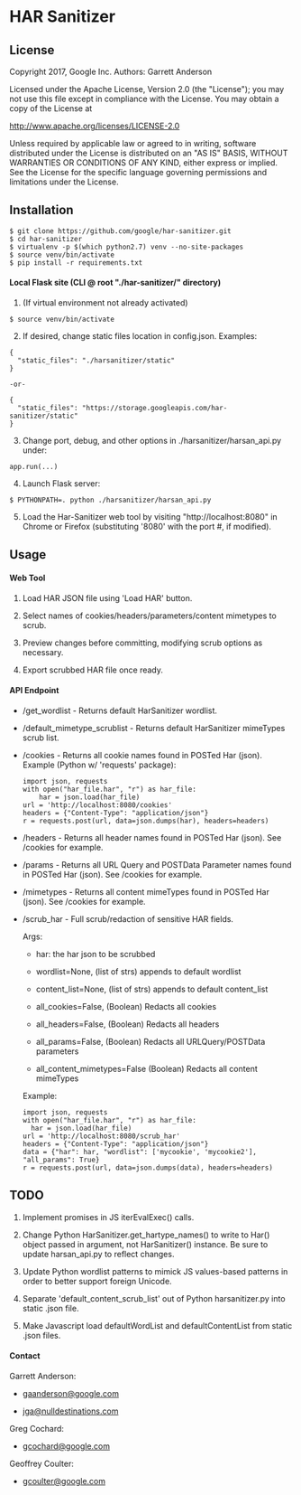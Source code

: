# HAR Sanitizer

## License
Copyright 2017, Google Inc.
Authors: Garrett Anderson

Licensed under the Apache License, Version 2.0 (the "License");
you may not use this file except in compliance with the License.
You may obtain a copy of the License at

   <http://www.apache.org/licenses/LICENSE-2.0>

Unless required by applicable law or agreed to in writing, software
distributed under the License is distributed on an "AS IS" BASIS,
WITHOUT WARRANTIES OR CONDITIONS OF ANY KIND, either express or implied.
See the License for the specific language governing permissions and
limitations under the License. 

## Installation

```
$ git clone https://github.com/google/har-sanitizer.git
$ cd har-sanitizer
$ virtualenv -p $(which python2.7) venv --no-site-packages
$ source venv/bin/activate
$ pip install -r requirements.txt
```

#### Local Flask site (CLI @ root "./har-sanitizer/" directory)

1. (If virtual environment not already activated)
```
$ source venv/bin/activate
```

2. If desired, change static files location in config.json. Examples:
```
{
  "static_files": "./harsanitizer/static"
}

-or-

{
  "static_files": "https://storage.googleapis.com/har-sanitizer/static"
}

```

3. Change port, debug, and other options in ./harsanitizer/harsan_api.py under:
```
app.run(...)
```

4. Launch Flask server:
```
$ PYTHONPATH=. python ./harsanitizer/harsan_api.py
```

5. Load the Har-Sanitizer web tool by visiting "http://localhost:8080" in Chrome or Firefox (substituting '8080' with the port #, if modified).


## Usage

#### Web Tool

1. Load HAR JSON file using 'Load HAR' button.

2. Select names of cookies/headers/parameters/content mimetypes to scrub.

3. Preview changes before committing, modifying scrub options as necessary.

4. Export scrubbed HAR file once ready.

#### API Endpoint

* /get_wordlist - Returns default HarSanitizer wordlist.

* /default_mimetype_scrublist - Returns default HarSanitizer mimeTypes scrub list.

* /cookies - Returns all cookie names found in POSTed Har (json). Example (Python w/ 'requests' package):
  ```
  import json, requests
  with open("har_file.har", "r") as har_file:
      har = json.load(har_file)
  url = 'http://localhost:8080/cookies'
  headers = {"Content-Type": "application/json"}
  r = requests.post(url, data=json.dumps(har), headers=headers)
  ```

* /headers - Returns all header names found in POSTed Har (json). See /cookies for example.

* /params - Returns all URL Query and POSTData Parameter names found in POSTed Har (json).  See /cookies for example.

* /mimetypes - Returns all content mimeTypes found in POSTed Har (json). See /cookies for example.

* /scrub_har - Full scrub/redaction of sensitive HAR fields.

  Args:

    * har: the har json to be scrubbed

    * wordlist=None, (list of strs) appends to default wordlist

    * content_list=None, (list of strs) appends to default content_list

    * all_cookies=False,  (Boolean) Redacts all cookies

    * all_headers=False, (Boolean) Redacts all headers

    * all_params=False, (Boolean) Redacts all URLQuery/POSTData parameters

    * all_content_mimetypes=False (Boolean) Redacts all content mimeTypes

    Example:

    ```
    import json, requests
    with open("har_file.har", "r") as har_file:
      har = json.load(har_file)
    url = 'http://localhost:8080/scrub_har'
    headers = {"Content-Type": "application/json"}
    data = {"har": har, "wordlist": ['mycookie', 'mycookie2'], "all_params": True}
    r = requests.post(url, data=json.dumps(data), headers=headers)
    ```

## TODO

1. Implement promises in JS iterEvalExec() calls.

2. Change Python HarSanitizer.get_hartype_names() to write to Har() object passed in argument, not HarSanitizer() instance.  Be sure to update harsan_api.py to reflect changes.

3. Update Python wordlist patterns to mimick JS values-based patterns in order to better support foreign Unicode.

4. Separate 'default_content_scrub_list' out of Python harsanitizer.py into static .json file.

5. Make Javascript load defaultWordList and defaultContentList from static .json files.

#### Contact

Garrett Anderson: 
* gaanderson@google.com

* jga@nulldestinations.com

Greg Cochard: 
* gcochard@google.com

Geoffrey Coulter: 
* gcoulter@google.com
